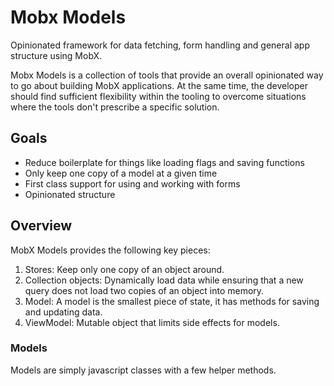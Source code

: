 # Mobx Models

Opinionated framework for data fetching, form handling and general app
structure using MobX.

Mobx Models is a collection of tools that provide an overall opinionated
way to go about building MobX applications. At the same time, the developer
should find sufficient flexibility within the tooling to overcome situations
where the tools don't prescribe a specific solution.

## Goals

- Reduce boilerplate for things like loading flags and saving functions
- Only keep one copy of a model at a given time
- First class support for using and working with forms
- Opinionated structure

## Overview

MobX Models provides the following key pieces:

1. Stores: Keep only one copy of an object around.
2. Collection objects: Dynamically load data while ensuring that a new
    query does not load two copies of an object into memory.
3. Model: A model is the smallest piece of state, it has methods for
    saving and updating data.
4. ViewModel: Mutable object that limits side effects for models.

### Models

Models are simply javascript classes with a few helper methods.
